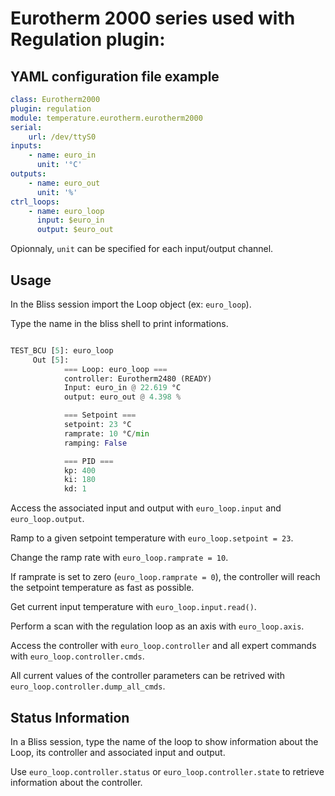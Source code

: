 # Eurotherm 2000 series used with **Regulation plugin**:

## YAML configuration file example

```YAML
class: Eurotherm2000
plugin: regulation
module: temperature.eurotherm.eurotherm2000
serial:
    url: /dev/ttyS0
inputs:
    - name: euro_in
      unit: '°C'
outputs:
    - name: euro_out
      unit: '%'
ctrl_loops:
    - name: euro_loop
      input: $euro_in
      output: $euro_out
```

Opionnaly, `unit` can be specified for each input/output channel.

## Usage

In the Bliss session import the Loop object (ex: `euro_loop`).

Type the name in the bliss shell to print informations.

```python

TEST_BCU [5]: euro_loop
     Out [5]:
            === Loop: euro_loop ===
            controller: Eurotherm2480 (READY)
            Input: euro_in @ 22.619 °C
            output: euro_out @ 4.398 %

            === Setpoint ===
            setpoint: 23 °C       
            ramprate: 10 °C/min   
            ramping: False        

            === PID ===           
            kp: 400               
            ki: 180               
            kd: 1
```

Access the associated input and output with `euro_loop.input` and `euro_loop.output`.

Ramp to a given setpoint temperature with `euro_loop.setpoint = 23`.

Change the ramp rate with `euro_loop.ramprate = 10`.

If ramprate is set to zero (`euro_loop.ramprate = 0`), the controller will reach the setpoint temperature as fast as possible.

Get current input temperature with `euro_loop.input.read()`.

Perform a scan with the regulation loop as an axis with `euro_loop.axis`.

Access the controller with `euro_loop.controller` and all expert commands with `euro_loop.controller.cmds`.

All current values of the controller parameters can be retrived with `euro_loop.controller.dump_all_cmds`.


## Status Information

In a Bliss session, type the name of the loop to show information about the Loop, its controller and associated input and output.

Use `euro_loop.controller.status` or `euro_loop.controller.state` to retrieve information about the controller.

